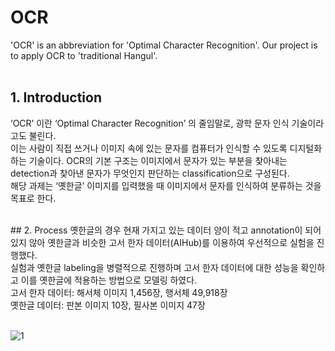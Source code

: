 # OCR
'OCR' is an abbreviation for 'Optimal Character Recognition'. Our project is to apply OCR to 'traditional Hangul'.
<br><br>

## 1. Introduction
‘OCR’ 이란 ‘Optimal Character Recognition’ 의 줄임말로, 광학 문자 인식 기술이라고도 불린다.<br> 
이는 사람이 직접 쓰거나 이미지 속에 있는 문자를 컴퓨터가 인식할 수 있도록 디지털화하는 기술이다. OCR의 기본 구조는 이미지에서 문자가 있는 부분을 찾아내는 detection과 찾아낸 문자가 무엇인지 판단하는 classification으로 구성된다. <br>
해당 과제는 ‘옛한글’ 이미지를 입력했을 때 이미지에서 문자를 인식하여 분류하는 것을 목표로 한다. 

<br>
## 2. Process
옛한글의 경우 현재 가지고 있는 데이터 양이 적고 annotation이 되어있지 않아 옛한글과 비슷한 고서 한자 데이터(AIHub)를 이용하여 우선적으로 실험을 진행했다.<br> 
실험과 옛한글 labeling을 병렬적으로 진행하며 고서 한자 데이터에 대한 성능을 확인하고 이를 옛한글에 적용하는 방법으로 모델링 하였다.<br>
 고서 한자 데이터: 해서체 이미지 1,456장, 행서체 49,918장 <br>
 옛한글 데이터: 판본 이미지 10장, 필사본 이미지 47장<br>
<br>

![1](https://user-images.githubusercontent.com/49026215/125572438-7e3b2df2-e3ac-434e-bc90-915ee2406f4e.jpg)
